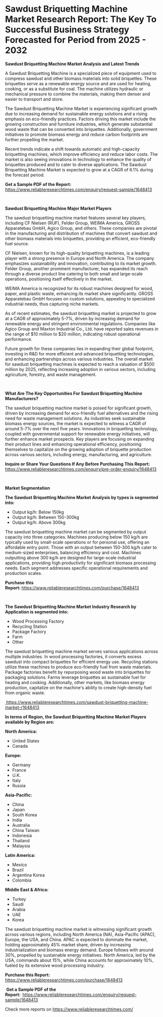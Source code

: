 <p><h1>Sawdust Briquetting Machine Market Research Report: The Key To Successful Business Strategy Forecasted for Period from 2025 - 2032</h1></p><p><strong>Sawdust Briquetting Machine Market Analysis and Latest Trends</strong></p>
<p><p>A Sawdust Briquetting Machine is a specialized piece of equipment used to compress sawdust and other biomass materials into solid briquettes. These briquettes serve as a renewable energy source and are used for heating, cooking, or as a substitute for coal. The machine utilizes hydraulic or mechanical pressure to combine the materials, making them denser and easier to transport and store.</p><p>The Sawdust Briquetting Machine Market is experiencing significant growth due to increasing demand for sustainable energy solutions and a rising emphasis on eco-friendly practices. Factors driving this market include the growing construction and furniture industries, which generate substantial wood waste that can be converted into briquettes. Additionally, government initiatives to promote biomass energy and reduce carbon footprints are further propelling the market.</p><p>Recent trends indicate a shift towards automatic and high-capacity briquetting machines, which improve efficiency and reduce labor costs. The market is also seeing innovations in technology to enhance the quality of briquettes produced and to cater to diverse applications. The Sawdust Briquetting Machine Market is expected to grow at a CAGR of 6.1% during the forecast period.</p></p>
<p><strong>Get a Sample PDF of the Report:&nbsp;</strong> <a href="https://www.reliableresearchtimes.com/enquiry/request-sample/1648413?utm_campaign=2999&utm_medium=2&utm_source=Github&utm_content=ia&utm_term=09042025&utm_id=sawdust-briquetting-machine">https://www.reliableresearchtimes.com/enquiry/request-sample/1648413</a></p>
<p>&nbsp;</p>
<p><strong>Sawdust Briquetting Machine Major Market Players</strong></p>
<p><p>The sawdust briquetting machine market features several key players, including CF Nielsen (RUF), Felder Group, WEIMA America, GROSS Apparatebau GmbH, Agico Group, and others. These companies are pivotal in the manufacturing and distribution of machines that convert sawdust and other biomass materials into briquettes, providing an efficient, eco-friendly fuel source.</p><p>CF Nielsen, known for its high-quality briquetting machines, is a leading player with a strong presence in Europe and North America. The company emphasizes sustainability and innovation, contributing to its market growth. Felder Group, another prominent manufacturer, has expanded its reach through a diverse product line catering to both small and large-scale operations, positioning itself effectively in the market.</p><p>WEIMA America is recognized for its robust machines designed for wood, paper, and plastic waste, enhancing its market share significantly. GROSS Apparatebau GmbH focuses on custom solutions, appealing to specialized industrial needs, thus capturing niche markets.</p><p>As of recent estimates, the sawdust briquetting market is projected to grow at a CAGR of approximately 5-7%, driven by increasing demand for renewable energy and stringent environmental regulations. Companies like Agico Group and Maxton Industrial Co., Ltd. have reported sales revenues in the range of $10 million to $20 million, indicating robust operational performance.</p><p>Future growth for these companies lies in expanding their global footprint, investing in R&D for more efficient and advanced briquetting technologies, and enhancing partnerships across various industries. The overall market for sawdust briquetting machines is expected to reach a valuation of $500 million by 2025, reflecting increasing adoption in various sectors, including agriculture, forestry, and waste management.</p></p>
<p>&nbsp;</p>
<p><strong>What Are The Key Opportunities For Sawdust Briquetting Machine Manufacturers?</strong></p>
<p><p>The sawdust briquetting machine market is poised for significant growth, driven by increasing demand for eco-friendly fuel alternatives and the rising need for waste management solutions. As industries seek sustainable biomass energy sources, the market is expected to witness a CAGR of around 5-7% over the next five years. Innovations in briquetting technology, coupled with governmental support for renewable energy initiatives, will further enhance market prospects. Key players are focusing on expanding their product lines and enhancing operational efficiency, positioning themselves to capitalize on the growing adoption of briquette production across various sectors, including energy, manufacturing, and agriculture.</p></p>
<p><strong>Inquire or Share Your Questions If Any Before Purchasing This Report:</strong> <a href="https://www.reliableresearchtimes.com/enquiry/pre-order-enquiry/1648413?utm_campaign=2999&utm_medium=2&utm_source=Github&utm_content=ia&utm_term=09042025&utm_id=sawdust-briquetting-machine">https://www.reliableresearchtimes.com/enquiry/pre-order-enquiry/1648413</a></p>
<p>&nbsp;</p>
<p><strong>Market Segmentation</strong></p>
<p><strong>The Sawdust Briquetting Machine Market Analysis by types is segmented into:</strong></p>
<p><ul><li>Output kg/h: Below 150kg</li><li>Output kg/h: Between 150-300kg</li><li>Output kg/h: Above 300kg</li></ul></p>
<p><p>The sawdust briquetting machine market can be segmented by output capacity into three categories. Machines producing below 150 kg/h are typically used by small-scale operations or for personal use, offering an affordable entry point. Those with an output between 150-300 kg/h cater to medium-sized enterprises, balancing efficiency and cost. Machines outputting above 300 kg/h are designed for large-scale industrial applications, providing high productivity for significant biomass processing needs. Each segment addresses specific operational requirements and production scales.</p></p>
<p><strong>Purchase this Report:&nbsp;</strong><a href="https://www.reliableresearchtimes.com/purchase/1648413?utm_campaign=2999&utm_medium=2&utm_source=Github&utm_content=ia&utm_term=09042025&utm_id=sawdust-briquetting-machine">https://www.reliableresearchtimes.com/purchase/1648413</a></p>
<p>&nbsp;</p>
<p><strong>The Sawdust Briquetting Machine Market Industry Research by Application is segmented into:</strong></p>
<p><ul><li>Wood Processing Factory</li><li>Recycling Station</li><li>Package Factory</li><li>Farm</li><li>Other</li></ul></p>
<p><p>The sawdust briquetting machine market serves various applications across multiple industries. In wood processing factories, it converts excess sawdust into compact briquettes for efficient energy use. Recycling stations utilize these machines to produce eco-friendly fuel from waste materials. Package factories benefit by repurposing wood waste into briquettes for packaging solutions. Farms leverage briquettes as sustainable fuel for heating and cooking. Additionally, other markets, like biomass energy production, capitalize on the machine's ability to create high-density fuel from organic waste.</p></p>
<p><a href="https://www.reliableresearchtimes.com/sawdust-briquetting-machine-market-r1648413?utm_campaign=2999&utm_medium=2&utm_source=Github&utm_content=ia&utm_term=09042025&utm_id=sawdust-briquetting-machine">&nbsp;https://www.reliableresearchtimes.com/sawdust-briquetting-machine-market-r1648413</a></p>
<p><strong>In terms of Region, the Sawdust Briquetting Machine Market Players available by Region are:</strong></p>
<p>
    <p> <strong> North America: </strong>
        <ul>
            <li>United States</li>
            <li>Canada</li>
        </ul>
        </p> 
    <p> <strong> Europe: </strong>
        <ul>
            <li>Germany</li>
            <li>France</li>
            <li>U.K.</li>
            <li>Italy</li>
            <li>Russia</li>
        </ul>
        </p> 
    <p> <strong> Asia-Pacific: </strong>
        <ul>
            <li>China</li>
            <li>Japan</li>
            <li>South Korea</li>
            <li>India</li>
            <li>Australia</li>
            <li>China Taiwan</li>
            <li>Indonesia</li>
            <li>Thailand</li>
            <li>Malaysia</li>
        </ul>
        </p> 
    <p> <strong> Latin America: </strong>
        <ul>
            <li>Mexico</li>
            <li>Brazil</li>
            <li>Argentina Korea</li>
            <li>Colombia</li>
        </ul>
        </p> 
    <p> <strong> Middle East & Africa: </strong>
        <ul>
            <li>Turkey</li>
            <li>Saudi</li>
            <li>Arabia</li>
            <li>UAE</li>
            <li>Korea</li>
        </ul>
    </p>
    </p>
<p><p>The sawdust briquetting machine market is witnessing significant growth across various regions, including North America (NA), Asia-Pacific (APAC), Europe, the USA, and China. APAC is expected to dominate the market, holding approximately 45% market share, driven by increasing industrialization and biomass energy demand. Europe follows with around 30%, propelled by sustainable energy initiatives. North America, led by the USA, commands about 15%, while China accounts for approximately 10%, fueled by its extensive wood processing industry.</p></p>
<p><strong>Purchase this Report: </strong><a href="https://www.reliableresearchtimes.com/purchase/1648413?utm_campaign=2999&utm_medium=2&utm_source=Github&utm_content=ia&utm_term=09042025&utm_id=sawdust-briquetting-machine">https://www.reliableresearchtimes.com/purchase/1648413</a></p>
<p>&nbsp;<strong>Get a Sample PDF of the Report:&nbsp;&nbsp;</strong><a href="https://www.reliableresearchtimes.com/enquiry/request-sample/1648413?utm_campaign=2999&utm_medium=2&utm_source=Github&utm_content=ia&utm_term=09042025&utm_id=sawdust-briquetting-machine">https://www.reliableresearchtimes.com/enquiry/request-sample/1648413</a></p>
<p><strong></strong></p>
<p>Check more reports on <a href="https://www.reliableresearchtimes.com/?utm_campaign=2999&utm_medium=2&utm_source=Github&utm_content=ia&utm_term=09042025&utm_id=sawdust-briquetting-machine">https://www.reliableresearchtimes.com/</a></p>